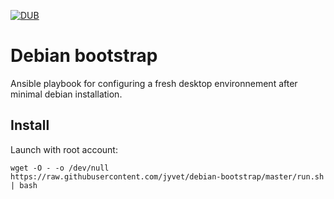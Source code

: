 [![DUB](https://img.shields.io/dub/l/vibe-d.svg?maxAge=2592000)](./LICENSE.md)

Debian bootstrap
================

Ansible playbook for configuring a fresh desktop environnement after minimal
debian installation.



Install
-------

Launch with root account:

    wget -O - -o /dev/null  https://raw.githubusercontent.com/jyvet/debian-bootstrap/master/run.sh | bash


